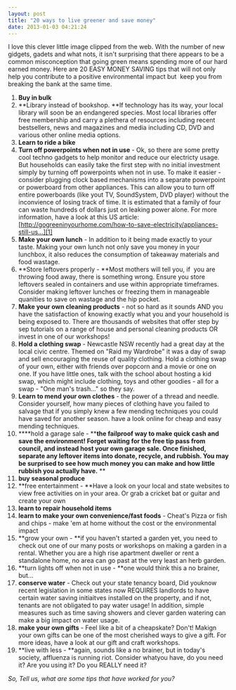 ```yaml
---
layout: post
title: "20 ways to live greener and save money"
date: 2013-01-03 04:21:24
---
```


I love this clever little image clipped from the web. With the number of new gidgets, gadets and what nots, it isn't surprising that there appears to be a common misconception that going green means spending more of our hard earned money. Here are 20 EASY MONEY SAVING tips that will not only help you contribute to a positive environmental impact but  keep you from breaking the bank at the same time.

1.  **Buy in bulk**
2.  **Library instead of bookshop. **If technology has its way, your local library will soon be an endangered species. Most local libraries offer free membership and carry a plethera of resources including recent bestsellers, news and magazines and media including CD, DVD and various other online media options.
3.  **Learn to ride a bike**
4.  **Turn off powerpoints when not in use** - Ok, so there are some pretty cool techno gadgets to help monitor and reduce our electricty usage. But households can easily take the first step with no initial investment simply by turning off powerpoints when not in use. To make it easier - consider plugging clock based mechanisms into a separate powerpoint or powerboard from other appliances. This can allow you to turn off entire powerboards (like yout TV, SoundSystem, DVD player) without the inconvience of losing track of time. It is estimated that a family of four can waste hundreds of dollars just on leaking power alone. For more information, have a look at this US article: [http://gogreeninyourhome.com/how-to-save-electricity/appliances-still-us...][1]
5.  **Make your own lunch** - In addition to it being made exactly to your taste. Making your own lunch not only save you money in your lunchbox, it also reduces the consumption of takeaway materials and food wastage.
6.  **Store leftovers properly - **Most mothers will tell you, if  you are throwing food away, there is something wrong. Ensure you store leftovers sealed in containers and use within appropriate timeframes. Consider making leftover lunches or freezing them in manageable quanities to save on wastage and the hip pocket.
7.  **Make your own cleaning products** - not so hard as it sounds AND you have the satisfaction of knowing exactly what you and your household is being exposed to. There are thousands of websites that offer step by sep tutorials on a range of house and personal cleaning products OR invest in one of our workshops!
8.  **Hold a clothing swap** - Newcastle NSW recently had a great day at the local civic centre. Themed on "Raid my Wardrobe" it was a day of swap and sell encouraging the reuse of quality clothing. Hold a clothing swap of your own, either with friends over popcorn and a movie or one on one. If you have little ones, talk with the school about hosting a kid swap, which might include clothing, toys and other goodies - all for a swap - "One man's trash..." so they say.
9.  **Learn to mend your own clothes** - the power of a thread and needle. Consider yourself, how many pieces of clothing have you failed to salvage that if you simply knew a few mending techniques you could have saved for another season. have a look online for cheap and easy mending techniques.
10. ****hold a garage sale - ****the failproof way to make quick cash and save the environment! Forget waiting for the free tip pass from council, and instead host your own garage sale. Once finished, separate any leftover items into donate, recycle, and rubbish. You may be surprised to see how much money you can make and how little rubbish you actually have.** **
11. **buy seasonal produce**
12. **free entertainment - **Have a look on your local and state websites to view free activities on in your area. Or grab a cricket bat or guitar and create your own
13. **learn to repair household items**
14. **learn to make your own convenience/fast foods** - Cheat's Pizza or fish and chips - make 'em at home without the cost or the environmental impact
15. **grow your own - **if you haven't started a garden yet, you need to check out one of our many posts or workshops on making a garden in a rental. Whether you are a high rise apartment dweller or rent a standalone home, no area can go past at the very least an herb garden.
16. **turn lights off when not in use - **one would think this a no brainer, but...
17. **conserve water** - Check out your state tenancy board, Did youknow recent legislation in some states now REQUIRES landlords to have certain water saving initiaitves installed on the property, and if not, tenants are not obligated to pay water usage! In addition, simple measures such as time saving showers and clever garden watering can make a big impact on water usage.
18. **make your own gifts** - Feel like a bit of a cheapskate? Don't! Makign your own gifts can be one of the most cherished ways to give a gift. For more ideas, have a look at our gift and craft workshops.
19. **live with less - **again, sounds like a no brainer, but in today's society, affluenza is running riot. Consider whatyou have, do you need it? Are you using it? Do you REALLY need it?

 [1]: http://gogreeninyourhome.com/how-to-save-electricity/appliances-still-use-power-when-turned-off/ "http://gogreeninyourhome.com/how-to-save-electricity/appliances-still-use-power-when-turned-off/"

*So, Tell us, what are some tips that have worked for you?*
